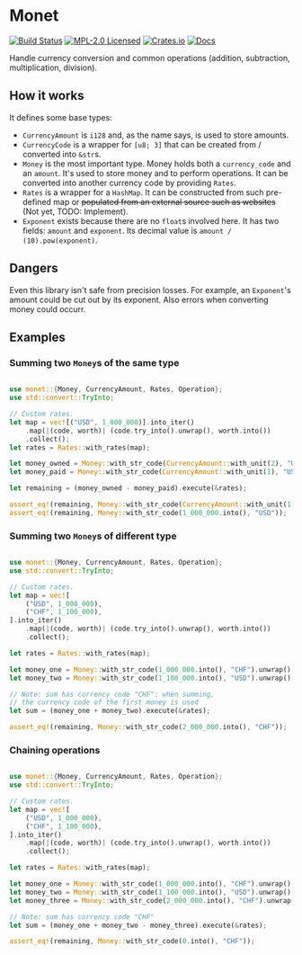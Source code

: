 # Monet

[![Build Status](https://github.com/AxelMontini/monet/workflows/Rust/badge.svg)](https://github.com/AxelMontini/monet/actions)
[![MPL-2.0 Licensed](https://img.shields.io/crates/l/monet/0.1.0)](./LICENSE)
[![Crates.io](https://img.shields.io/crates/v/monet)](https://crates.io/crates/monet)
[![Docs](https://docs.rs/monet/badge.svg)](https://docs.rs/crate/monet/)

Handle currency conversion and common operations (addition, subtraction, multiplication, division).

## How it works

It defines some base types:

* `CurrencyAmount` is `i128` and, as the name says, is used to store amounts.
* `CurrencyCode` is a wrapper for `[u8; 3]` that can be created from / converted into `&str`s.
* `Money` is the most important type. Money holds both a `currency_code` and an `amount`. It's used
  to store money and to perform operations. It can be converted into another currency code by providing
  `Rates`.
* `Rates` is a wrapper for a `HashMap`. It can be constructed from such pre-defined map or ~~populated from
  an external source such as websites~~ (Not yet, TODO: Implement).
* `Exponent` exists because there are no `float`s involved here. It has two fields: `amount` and `exponent`. Its decimal value is `amount / (10).pow(exponent)`.

## Dangers

Even this library isn't safe from precision losses. For example, an `Exponent`'s amount could be cut out by its exponent. Also errors when converting money could occurr.

## Examples

### Summing two `Money`s of the same type

```rust

use monet::{Money, CurrencyAmount, Rates, Operation};
use std::convert::TryInto;

// Custom rates.
let map = vec![("USD", 1_000_000)].into_iter()
    .map(|(code, worth)| (code.try_into().unwrap(), worth.into())
    .collect();
let rates = Rates::with_rates(map);

let money_owned = Money::with_str_code(CurrencyAmount::with_unit(2), "USD").unwrap();
let money_paid = Money::with_str_code(CurrencyAmount::with_unit(1), "USD").unwrap();

let remaining = (money_owned - money_paid).execute(&rates);

assert_eq!(remaining, Money::with_str_code(CurrencyAmount::with_unit(1), "USD"));
assert_eq!(remaining, Money::with_str_code(1_000_000.into(), "USD"));


```

### Summing two `Money`s of different type

```rust

use monet::{Money, CurrencyAmount, Rates, Operation};
use std::convert::TryInto;

// Custom rates.
let map = vec![
    ("USD", 1_000_000),
    ("CHF", 1_100_000),
].into_iter()
    .map(|(code, worth)| (code.try_into().unwrap(), worth.into())
    .collect();

let rates = Rates::with_rates(map);

let money_one = Money::with_str_code(1_000_000.into(), "CHF").unwrap();
let money_two = Money::with_str_code(1_100_000.into(), "USD").unwrap();

// Note: sum has currency code "CHF": when summing,
// the currency code of the first money is used
let sum = (money_one + money_two).execute(&rates);

assert_eq!(remaining, Money::with_str_code(2_000_000.into(), "CHF"));

```

### Chaining operations

```rust

use monet::{Money, CurrencyAmount, Rates, Operation};
use std::convert::TryInto;

// Custom rates.
let map = vec![
    ("USD", 1_000_000),
    ("CHF", 1_100_000),
].into_iter()
    .map(|(code, worth)| (code.try_into().unwrap(), worth.into())
    .collect();

let rates = Rates::with_rates(map);

let money_one = Money::with_str_code(1_000_000.into(), "CHF").unwrap();
let money_two = Money::with_str_code(1_100_000.into(), "USD").unwrap();
let money_three = Money::with_str_code(2_000_000.into(), "CHF").unwrap();

// Note: sum has currency code "CHF"
let sum = (money_one + money_two - money_three).execute(&rates);

assert_eq!(remaining, Money::with_str_code(0.into(), "CHF"));

```
